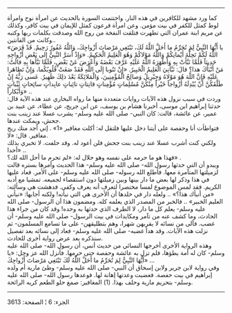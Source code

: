 ------------------------------------------------------------------------

كما ورد مشهد للكافرين في هذه النار. واختتمت السورة بالحديث عن امرأة نوح
وامرأة لوط كمثل للكفر في بيت مؤمن. وعن امرأة فرعون كمثل للإيمان في بيت
كافر، وكذلك عن مريم ابنة عمران التي تطهرت فتلقت النفخة من روح الله وصدقت
بكلمات ربها وكتبه وكانت من القانتين..  
«يا أَيُّهَا النَّبِيُّ لِمَ تُحَرِّمُ ما أَحَلَّ اللَّهُ لَكَ، تَبْتَغِي مَرْضاتَ أَزْواجِكَ، وَاللَّهُ غَفُورٌ
رَحِيمٌ. قَدْ فَرَضَ اللَّهُ لَكُمْ تَحِلَّةَ أَيْمانِكُمْ وَاللَّهُ مَوْلاكُمْ وَهُوَ الْعَلِيمُ الْحَكِيمُ. «وَإِذْ
أَسَرَّ النَّبِيُّ إِلى بَعْضِ أَزْواجِهِ حَدِيثاً فَلَمَّا نَبَّأَتْ بِهِ وَأَظْهَرَهُ اللَّهُ عَلَيْهِ عَرَّفَ بَعْضَهُ
وَأَعْرَضَ عَنْ بَعْضٍ، فَلَمَّا نَبَّأَها بِهِ قالَتْ: مَنْ أَنْبَأَكَ هذا؟ قالَ: نَبَّأَنِيَ الْعَلِيمُ
الْخَبِيرُ. «إِنْ تَتُوبا إِلَى اللَّهِ فَقَدْ صَغَتْ قُلُوبُكُما، وَإِنْ تَظاهَرا عَلَيْهِ فَإِنَّ اللَّهَ هُوَ
مَوْلاهُ وَجِبْرِيلُ وَصالِحُ الْمُؤْمِنِينَ، وَالْمَلائِكَةُ بَعْدَ ذلِكَ ظَهِيرٌ. عَسى رَبُّهُ إِنْ طَلَّقَكُنَّ أَنْ
يُبْدِلَهُ أَزْواجاً خَيْراً مِنْكُنَّ مُسْلِماتٍ مُؤْمِناتٍ قانِتاتٍ تائِباتٍ عابِداتٍ سائِحاتٍ ثَيِّباتٍ
وَأَبْكاراً» ..  
وردت في سبب نزول هذه الآيات روايات متعددة منها ما رواه البخاري عند هذه
الآية قال: حدثنا إبراهيم ابن موسى، أخبرنا هشام بن يوسف، عن ابن جريج، عن
عطاء، عن عبيد بن عمير، عن عائشة، قالت: كان النبي- صلى الله عليه وسلم-
يشرب عسلا عند زينب بنت جحش، ويمكث عندها.  
فتواطأت أنا وحفصة على أيتنا دخل عليها فلتقل له: أكلت مغافير «1» . إني
أجد منك ريح مغافير. قال: «لا.  
ولكني كنت أشرب عسلا عند زينب بنت جحش فلن أعود له. وقد حلفت. لا تخبري
بذلك أحدا» ..  
فهذا هو ما حرمه على نفسه وهو حلال له: «لم تحرم ما أحل الله لك؟» .  
ويبدو أن التي حدثها رسول الله- صلى الله عليه وسلم- هذا الحديث وأمرها
بستره قالت لزميلتها المتآمرة معها. فأطلع الله رسوله- صلى الله عليه وسلم-
على الأمر. فعاد عليها في هذا وذكر لها بعض ما دار بينها وبين زميلتها دون
استقصاء لجميعه. تمشيا مع أدبه الكريم. فقد لمس الموضوع لمسا مختصرا لتعرف
أنه يعرف وكفى. فدهشت هي وسألته: «من أنبأك هذا؟» .. ولعله دار في خلدها أن
الأخرى هي التي نبأته! ولكنه أجابها: «نبأني العليم الخبير» .. فالخبر من
المصدر الذي يعلمه كله. ومضمون هذا أن الرسول- صلى الله عليه وسلم- يعلم كل
ما دار، لا الطرف الذي حدثها به وحده! وقد كان من جراء هذا الحادث، وما كشف
عنه من تآمر ومكايدات في بيت الرسول- صلى الله عليه وسلم- أن غضب. فآلى من
نسائه لا يقربهن شهرا، وهم بتطليقهن- على ما تسامع المسلمون- ثم نزلت هذه
الآيات. وقد هدأ غضبه- صلى الله عليه وسلم- فعاد إلى نسائه بعد تفصيل
سنذكره بعد عرض رواية أخرى للحادث.  
وهذه الرواية الأخرى أخرجها النسائي من حديث أنس، أن رسول الله- صلى الله
عليه وسلم- كان له أمة يطؤها، فلم تزل به عائشة وحفصة حتى حرمها. فأنزل
الله عز وجل: «يا أَيُّهَا النَّبِيُّ لِمَ تُحَرِّمُ ما أَحَلَّ اللَّهُ لَكَ تَبْتَغِي مَرْضاتَ أَزْواجِكَ»
...  
وفي رواية لابن جرير ولابن إسحاق أن النبي- صلى الله عليه وسلم- وطئ مارية
أم ولده إبراهيم في بيت حفصة. فغضبت وعدتها إهانة لها. فوعدها رسول الله-
صلى الله عليه وسلم- بتحريم مارية وحلف بهذا. (1) المغافير: صمغ حلو الطعم
كريه الرائحة.

------------------------------------------------------------------------

الجزء: 6 ¦ الصفحة: 3613
